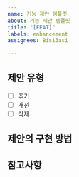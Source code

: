 ```yaml
---
name: 기능 제안 템플릿
about: 기능 제안 템플릿
title: "[FEAT]"
labels: enhancement
assignees: Bisi3asi

---
```


## 제안 유형
- [ ] 추가
- [ ] 개선
- [ ] 삭제

## 제안의 구현 방법

## 참고사항
